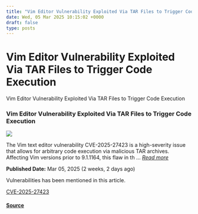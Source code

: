 ```yaml
---
title: "Vim Editor Vulnerability Exploited Via TAR Files to Trigger Code Execution"
date: Wed, 05 Mar 2025 10:15:02 +0000
draft: false
type: posts
---
```

# Vim Editor Vulnerability Exploited Via TAR Files to Trigger Code Execution





 Vim Editor Vulnerability Exploited Via TAR Files to Trigger Code Execution 

### Vim Editor Vulnerability Exploited Via TAR Files to Trigger Code Execution

![](https://upload.cvefeed.io/news/33545/thumbnail.jpg)

The Vim text editor vulnerability CVE-2025-27423 is a high-severity issue that allows for arbitrary code execution via malicious TAR archives. Affecting Vim versions prior to 9.1.1164, this flaw in th ... [_Read more_](https://cybersecuritynews.com/vim-editor-vulnerability-exploited/)

**Published Date:** Mar 05, 2025 (2 weeks, 2 days ago)

Vulnerabilities has been mentioned in this article.

[CVE-2025-27423](https://cvefeed.io/vuln/detail/CVE-2025-27423)

#### [Source](https://cybersecuritynews.com/vim-editor-vulnerability-exploited/)

